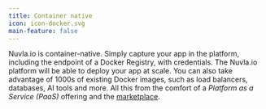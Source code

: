 ```yaml
---
title: Container native
icon: icon-docker.svg
main-feature: false
---
```


Nuvla.io is container-native. Simply capture your app in the platform, including the endpoint of a Docker Registry, with credentials. The Nuvla.io platform will be able to deploy your app at scale. You can also take advantage of 1000s of existing Docker images, such as load balancers, databases, AI tools and more. All this from the comfort of a <em>Platform as a Service (PaaS)</em> offering and the [marketplace](/marketplace).
